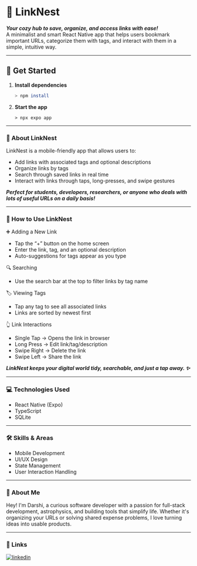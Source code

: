 # 📌 LinkNest
***Your cozy hub to save, organize, and access links with ease!***  
A minimalist and smart React Native app that helps users bookmark important URLs, categorize them with tags, and interact with them in a simple, intuitive way.

---
## 🚀 Get Started

1. **Install dependencies**

   ```bash
   > npm install
   ```
1. **Start the app**

   ```
   > npx expo app
   ```

---
### 📖 About LinkNest
LinkNest is a mobile-friendly app that allows users to:
- Add links with associated tags and optional descriptions
- Organize links by tags
- Search through saved links in real time
- Interact with links through taps, long-presses, and swipe gestures

***Perfect for students, developers, researchers, or anyone who deals with lots of useful URLs on a daily basis!***

---
### 🧭 How to Use LinkNest

➕ Adding a New Link
- Tap the “+” button on the home screen
- Enter the link, tag, and an optional description
- Auto-suggestions for tags appear as you type

🔍 Searching
- Use the search bar at the top to filter links by tag name

🏷️ Viewing Tags
- Tap any tag to see all associated links
- Links are sorted by newest first

👆 Link Interactions
-  Single Tap → Opens the link in browser
-  Long Press → Edit link/tag/description
-  Swipe Right → Delete the link
- Swipe Left → Share the link

***LinkNest keeps your digital world tidy, searchable, and just a tap away. ✨***

---
### 💻 Technologies Used
- React Native (Expo)
- TypeScript
- SQLite

---
### 🛠 Skills & Areas
- Mobile Development
- UI/UX Design
- State Management
- User Interaction Handling

---

### 👤 About Me
Hey! I'm Darshi, a curious software developer with a passion for full-stack development, astrophysics, and building tools that simplify life. Whether it's organizing your URLs or solving shared expense problems, I love turning ideas into usable products.

---
### 🔗 Links

[![linkedin](https://img.shields.io/badge/linkedin-0A66C2?style=for-the-badge&logo=linkedin&logoColor=white)](https://www.linkedin.com/in/this-darshiii/)


